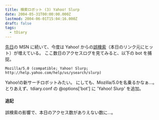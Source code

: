 ```yaml
---
title: 検索ロボット (3) Yahoo! Slurp
date: 2004-05-31T00:00:00.000Z
lastmod: 2004-06-01T15:04:16.000Z
draft: false
tags:
  - tDiary
---
```


[先日](/posts/20040511/p01)の MSN に続いて、今度は Yahoo! からの[誤検索](http://search.yahoo.co.jp/bin/search?p=%C7%C8%C5%C4%CD%DB%B6%E8)（本日のリンク元にヒット）が増えている。 ここ数日のアクセスログを見てみると、以下の bot を捕捉。

```
Mozilla/5.0 (compatible; Yahoo! Slurp; http://help.yahoo.com/help/us/ysearch/slurp)
```

Yahoo!の新サーチロボットみたい。 にしても、Mozilla/5.0を名乗るかなぁ…。 とりあえず、tdiary.conf の @options\['bot'] に 'Yahoo! Slurp' を追加。

#### 追記

誤検索の影響で、本日のアクセス数がありえない数に…。
